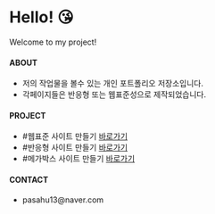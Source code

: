 # Hello! 😘
Welcome to my project!

<h4>ABOUT</h4>
<ul>
  <li>저의 작업물을 볼수 있는 개인 포트폴리오 저장소입니다.</li>
  <li>각페이지들은 반응형 또는 웹표준성으로 제작되었습니다.</li>
</ul>

<h4>PROJECT</h4>
<ul>
  <li>#웹표준 사이트 만들기 <a href="https://park-sanghyun.github.io/dothome1/webstandard/index.html">바로가기</a></li>
  <li>#반응형 사이트 만들기 <a href="https://park-sanghyun.github.io/dothome1/responsive/index.html">바로가기</a></li>
  <li>#메가박스 사이트 만들기 <a href="https://park-sanghyun.github.io/dothome1/megabox/assets/index.html">바로가기</a></li>
</ul>

<h4>CONTACT</h4>
<ul>
  <li>pasahu13@naver.com</li>
</ul>
